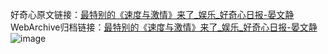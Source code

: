好奇心原文链接：[最特别的《速度与激情》来了_娱乐_好奇心日报-晏文静](https://www.qdaily.com/articles/7849.html)
WebArchive归档链接：[最特别的《速度与激情》来了_娱乐_好奇心日报-晏文静](http://web.archive.org/web/20190623173028/https://www.qdaily.com/articles/7849.html)
![image](http://ww3.sinaimg.cn/large/007d5XDply1g3wk0yo1urj30u034sb29)